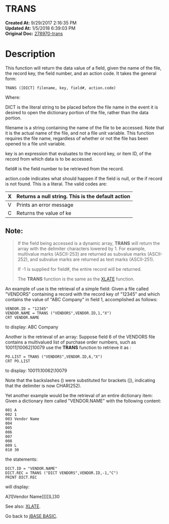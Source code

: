 # TRANS

**Created At:** 9/29/2017 2:16:35 PM  
**Updated At:** 1/5/2018 6:39:03 PM  
**Original Doc:** [278970-trans](https://docs.jbase.com/36868-jbase-basic/278970-trans)  


# Description

This function will return the data value of a field, given the name of the file, the record key, the field number, and an action code. It takes the general form:

```
TRANS ([DICT] filename, key, field#, action.code)
```

Where:

DICT is the literal string to be placed before the file name in the event it is desired to open the dictionary portion of the file, rather than the data portion.

filename is a string containing the name of the file to be accessed. Note that it is the actual name of the file, and not a file unit variable. This function requires the file name, regardless of whether or not the file has been opened to a file unit variable.

key is an expression that evaluates to the record key, or item ID, of the record from which data is to be accessed.

field# is the field number to be retrieved from the record.

action.code indicates what should happen if the field is null, or the if record is not found. This is a literal. The valid codes are:


| X<br> | Returns a null string. This is the default action<br> |
| --- | --- |
| V<br> | Prints an error message<br> |
| C<br> | Returns the value of ke<br> |


## Note: 


> If the field being accessed is a dynamic array, **TRANS** will return the array with the delimiter characters lowered by 1. For example, multivalue marks (ASCII-253) are returned as subvalue marks (ASCII-252), and subvalue marks are returned as text marks (ASCII-251).
> 
> If -1 is supplied for field#, the entire record will be returned.
> 
> The **TRANS** function is the same as the [XLATE](279577-xlate) function.


An example of use is the retrieval of a simple field: Given a file called "VENDORS" containing a record with the record key of "12345" and which contains the value of "ABC Company" in field 1, accomplished as follows:

```
VENDOR.ID = "12345"
VENDOR.NAME = TRANS ("VENDORS",VENDOR.ID,1,"X")
CRT VENDOR.NAME
```

to display: ABC Company

Another is the retrieval of an array: Suppose field 6 of the VENDORS file contains a multivalued list of purchase order numbers, such as 10011]10062]10079 use the **TRANS** function to retrieve it as :

```
PO.LIST = TRANS ("VENDORS",VENDOR.ID,6,"X")
CRT PO.LIST
```

to display: 10011\10062\10079

Note that the backslashes (\) were substituted for brackets (]), indicating that the delimiter is now CHAR(252).

Yet another example would be the retrieval of an entire dictionary item: Given a dictionary item called "VENDOR.NAME" with the following content:

```
001 A
002 1
003 Vendor Name
004
005
006
007
008
009 L
010 30
```

the statements:

```
DICT.ID = "VENDOR.NAME"
DICT.REC = TRANS ("DICT VENDORS",VENDOR.ID,-1,"C")
PRINT DICT.REC
```

will display:

A]1]Vendor Name]]]]]L]30



See also: [XLATE](279577-xlate).

Go back to [jBASE BASIC](263498-jbase-basic).
